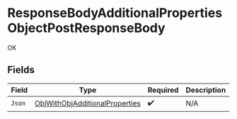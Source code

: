 # ResponseBodyAdditionalPropertiesObjectPostResponseBody

OK


## Fields

| Field                                                                                   | Type                                                                                    | Required                                                                                | Description                                                                             |
| --------------------------------------------------------------------------------------- | --------------------------------------------------------------------------------------- | --------------------------------------------------------------------------------------- | --------------------------------------------------------------------------------------- |
| `Json`                                                                                  | [ObjWithObjAdditionalProperties](../../Models/Shared/ObjWithObjAdditionalProperties.md) | :heavy_check_mark:                                                                      | N/A                                                                                     |